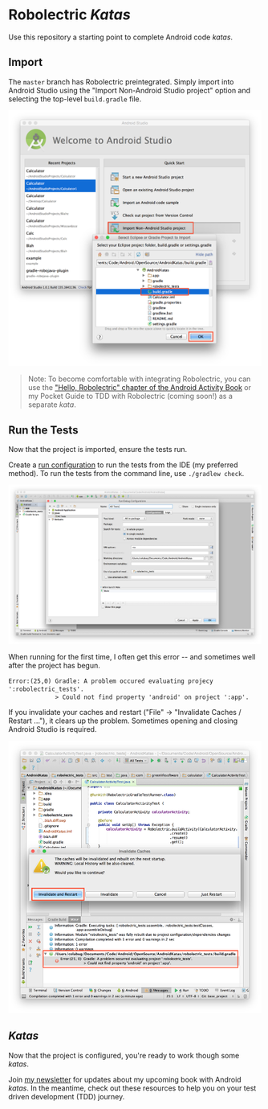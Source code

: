 # Robolectric *Katas*

Use this repository a starting point to complete Android code *katas*.

## Import

The `master` branch has Robolectric preintegrated. Simply import into Android Studio using the "Import Non-Android Studio project" option and selecting the top-level `build.gradle` file. 

![Import project](images/import_non_android_project.png)

> Note: To become comfortable with integrating Robolectric, you can use the ["Hello, Robolectric" chapter of the Android Activity Book](https://gumroad.com/l/androidactivitybook) or my Pocket Guide to TDD with Robolectric (coming soon!) as a separate *kata*.

## Run the Tests

Now that the project is imported, ensure the tests run.

Create a [run configuration](http://blog.blundell-apps.com/how-to-run-robolectric-junit-tests-in-android-studio/) to run the tests from the IDE (my preferred method). To run the tests from the command line, use `./gradlew check`.

![Run Configuration](images/run_config.png)

When running for the first time, I often get this error -- and sometimes well after the project has begun.

```
Error:(25,0) Gradle: A problem occured evaluating projecy ':robolectric_tests'.
             > Could not find property 'android' on project ':app'.
```

If you invalidate your caches and restart ("File" -> "Invalidate Caches / Restart ..."), it clears up the problem. Sometimes opening and closing Android Studio is required.

![Error Message](images/couldnt_find_android_property.png)

## *Katas*

Now that the project is configured, you're ready to work though some *katas*.

Join [my newsletter](http://coreylatislaw.com/android-activity-book/) for updates about my upcoming book with Android *katas*. In the meantime, check out these resources to help you on your test driven development (TDD) journey.
